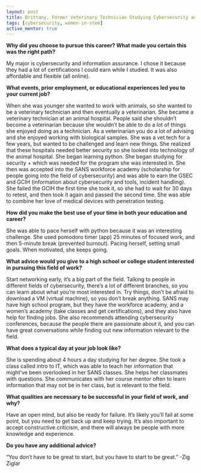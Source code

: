 ```yaml
---
layout: post
title: Brittany, Former Veterinary Technician Studying Cybersecurity and Information Assurance at WGU
tags: [cybersecurity, women-in-stem]
active_mentor: true
---
```


**Why did you choose to pursue this career?  What made you certain this was the right path?**

My major is cybersecurity and information assurance.  I chose it because they had a lot of certifications I could earn while I studied.  It was also affordable and flexible (all online).

**What events, prior employment, or educational experiences led you to your current job?**

When she was younger she wanted to work with animals, so she wanted to be a veterinary technician and then eventually a veterinarian.  She became a veterinary technician at an animal hospital.  People said she shouldn’t become a veterinarian because she wouldn’t be able to do a lot of things she enjoyed doing as a technician.  As a veterinarian you do a lot of advising and she enjoyed working with biological samples.  She was a vet tech for a few years, but wanted to be challenged and learn new things.  She realized that these hospitals needed better security so she looked into technology of the animal hospital.  She began learning python.  She began studying for security + which was needed for the program she was interested in.  She then was accepted into the SANS workforce academy (scholarship for people going into the field of cybersecurity) and was able to earn the GSEC and GCIH (information about cybersecurity and tools, incident handling).  She failed the GCIH the first time she took it, so she had to wait for 30 days to retest, and then took it again and passed the second time.  She was able to combine her love of medical devices with penetration testing.  

**How did you make the best use of your time in both your education and career?**

She was able to pace herself with python because it was an interesting challenge.  She used pomodoro timer (app) 25 minutes of focused work, and then 5-minute break (prevented burnout).  Pacing herself, setting small goals.  When motivated, she keeps going.  

**What advice would you give to a high school or college student interested in pursuing this field of work?**

Start networking early, it’s a big part of the field.  Talking to people in different fields of cybersecurity, there’s a lot of different branches, so you can learn about what you’re most interested in.  Try things, don’t be afraid to download a VM (virtual machine), so you don’t break anything.  SANS may have high school program, but they have the workforce academy, and a women’s academy (take classes and get certifications), and they also have help for finding jobs.  She also recommends attending cybersecurity conferences, because the people there are passionate about it, and you can have great conversations while finding out new information relevant to the field.  

**What does a typical day at your job look like?**

She is spending about 4 hours a day studying for her degree.  She took a class called intro to IT, which was able to teach her information that might’ve been overlooked in her SANS classes.  She helps her classmates with questions.  She communicates with her course mentor often to learn information that may not be in her class, but is relevant to the field.  

**What qualities are necessary to be successful in your field of work, and why?**

Have an open mind, but also be ready for failure.  It’s likely you’ll fail at some point, but you need to get back up and keep trying.  It’s also important to accept constructive criticism, and there will always be people with more knowledge and experience.  

**Do you have any additional advice?**

“You don’t have to be great to start, but you have to start to be great.” -Zig Ziglar
